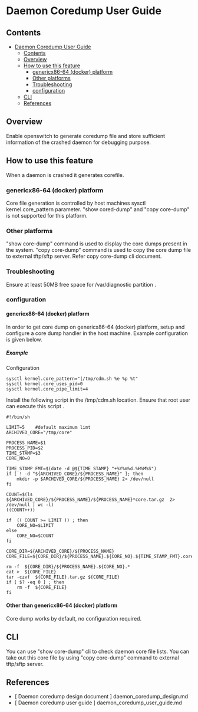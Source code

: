 # Daemon Coredump  User Guide

## Contents

- [Daemon Coredump  User Guide](#daemon-coredump-user-guide)
    - [Contents](#contents)
    - [Overview](#overview)
    - [How to use this feature](#how-to-use-this-feature)
        - [genericx86-64 (docker) platform](#genericx86-64-docker-platform)
        - [Other platforms](#other-platforms)
        - [Troubleshooting](#troubleshooting)
        - [configuration](#configuration)
    - [CLI](#cli)
    - [References](#references)


## Overview
Enable openswitch to generate coredump file and store sufficient information of the crashed daemon for debugging purpose.

## How to use this feature
When a daemon is crashed it generates corefile.

### genericx86-64 (docker) platform
Core file generation is controlled by host machines sysctl kernel.core_pattern parameter.
"show cored-dump" and "copy core-dump" is not supported for this platform.

### Other platforms
"show core-dump" command is used to display the core dumps present in the system.
"copy core-dump" command is used to copy the core dump file to external tftp/sftp server. Refer copy core-dump cli document.

### Troubleshooting
Ensure at least 50MB free space for /var/diagnostic partition .

### configuration
#### genericx86-64 (docker) platform
In order to get core dump on genericx86-64 (docker) platform, setup and configure a core dump handler in the host machine. Example configuration is given below.

##### Example
Configuration
```
sysctl kernel.core_pattern="|/tmp/cdm.sh %e %p %t"
sysctl kernel.core_uses_pid=0
sysctl kernel.core_pipe_limit=4
```

Install the following script in the /tmp/cdm.sh location.
Ensure that root user can execute this script .


```
#!/bin/sh

LIMIT=5    #default maximum limt
ARCHIVED_CORE="/tmp/core"

PROCESS_NAME=$1
PROCESS_PID=$2
TIME_STAMP=$3
CORE_NO=0

TIME_STAMP_FMT=$(date -d @${TIME_STAMP} "+%Y%m%d.%H%M%S")
if [ ! -d "${ARCHIVED_CORE}/${PROCESS_NAME}" ]; then
    mkdir -p $ARCHIVED_CORE/${PROCESS_NAME} 2> /dev/null
fi

COUNT=$(ls ${ARCHIVED_CORE}/${PROCESS_NAME}/${PROCESS_NAME}*core.tar.gz  2> /dev/null | wc -l)
((COUNT++))

if  (( COUNT >= LIMIT )) ; then
    CORE_NO=$LIMIT
else
    CORE_NO=$COUNT
fi

CORE_DIR=${ARCHIVED_CORE}/${PROCESS_NAME}
CORE_FILE=${CORE_DIR}/${PROCESS_NAME}.${CORE_NO}.${TIME_STAMP_FMT}.core

rm -f  ${CORE_DIR}/${PROCESS_NAME}.${CORE_NO}.*
cat >  ${CORE_FILE}
tar -czvf  ${CORE_FILE}.tar.gz ${CORE_FILE}
if [ $? -eq 0 ] ; then
    rm -f  ${CORE_FILE}
fi

```

#### Other than genericx86-64 (docker) platform
Core dump works by default, no configuration required.

## CLI
You can use "show core-dump" cli to check daemon core file lists.
You can take out this core file by using "copy core-dump" command to external tftp/sftp server.

## References
* [ Daemon coredump design document ] daemon_coredump_design.md
* [ Daemon coredump user guide ] daemon_coredump_user_guide.md
